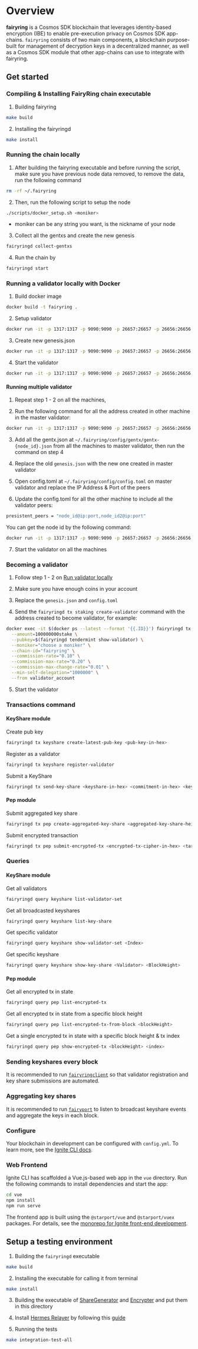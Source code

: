 # Overview

**fairyring** is a Cosmos SDK blockchain that leverages identity-based encryption (IBE) to enable pre-execution privacy on Cosmos SDK app-chains.
`fairyring` consists of two main components, a blockchain purpose-built for management of decryption keys in a decentralized manner, as well as a Cosmos SDK module that other app-chains can use to integrate with fairyring.

## Get started

### Compiling & Installing FairyRing chain executable

1. Building fairyring

```bash
make build
```

2. Installing the fairyringd

```bash
make install
```

### Running the chain locally

1. After building the fairyring executable and before running the script,
make sure you have previous node data removed, to remove the data, run the following command

```bash
rm -rf ~/.fairyring
```

2. Then, run the following script to setup the node

```bash
./scripts/docker_setup.sh <moniker>
```

- moniker can be any string you want, is the nickname of your node

3. Collect all the gentxs and create the new genesis

```bash
fairyringd collect-gentxs
```

4. Run the chain by

```bash
fairyringd start
```

### Running a validator locally with Docker

1. Build docker image

```bash
docker build -t fairyring .
```

2. Setup validator

```bash
docker run -it -p 1317:1317 -p 9090:9090 -p 26657:26657 -p 26656:26656 -v ~/.fairyring:/root/.fairyring fairyring scripts/docker_setup.sh <moniker>
```

3. Create new genesis.json

```bash
docker run -it -p 1317:1317 -p 9090:9090 -p 26657:26657 -p 26656:26656 -v ~/.fairyring:/root/.fairyring fairyring fairyringd collect-gentxs
```

4. Start the validator

```bash
docker run -it -p 1317:1317 -p 9090:9090 -p 26657:26657 -p 26656:26656 -v ~/.fairyring:/root/.fairyring fairyring fairyringd start
```

#### Running multiple validator

1. Repeat step 1 - 2 on all the machines,

2. Run the following command for all the address created in other machine in the master validator:

```bash
docker run -it -p 1317:1317 -p 9090:9090 -p 26657:26657 -p 26656:26656 -v ~/.fairyring:/root/.fairyring fairyring fairyringd add-genesis-account <address> 100000000stake
```

3. Add all the gentx.json at `~/.fairyring/config/gentx/gentx-{node_id}.json` from all the machines to master validator, then run the command on step 4

4. Replace the old `genesis.json` with the new one created in master validator

5. Open config.toml at `~/.fairyring/config/config.toml` on master validator and replace the IP Address & Port of the peers

6. Update the config.toml for all the other machine to include all the validator peers:

```bash
presistent_peers = "node_id@ip:port,node_id2@ip:port"
```

You can get the node id by the following command:

```bash
docker run -it -p 1317:1317 -p 9090:9090 -p 26657:26657 -p 26656:26656 -v ~/.fairyring:/root/.fairyring fairyring fairyringd tendermint show-node-id
```

7. Start the validator on all the machines

### Becoming a validator

1. Follow step 1 - 2 on [Run validator locally](#running-a-validator-locally-with-docker)

2. Make sure you have enough coins in your account

3. Replace the `genesis.json` and `config.toml`

4. Send the `fairyringd tx staking create-validator` command with the address created to become validator, for example:

```bash
docker exec -it $(docker ps --latest --format '{{.ID}}') fairyringd tx staking create-validator \
  --amount=100000000stake \
  --pubkey=$(fairyringd tendermint show-validator) \
  --moniker="choose a moniker" \
  --chain-id="fairyring" \
  --commission-rate="0.10" \
  --commission-max-rate="0.20" \
  --commission-max-change-rate="0.01" \
  --min-self-delegation="1000000" \
  --from validator_account
```

5. Start the validator

### Transactions command

#### KeyShare module

Create pub key

```bash
fairyringd tx keyshare create-latest-pub-key <pub-key-in-hex>
```

Register as a validator

```bash
fairyringd tx keyshare register-validator
```

Submit a KeyShare

```bash
fairyringd tx send-key-share <keyshare-in-hex> <commitment-in-hex> <keyshare-index> <keyshare-block-height>
```

#### Pep module

Submit aggregated key share

```bash
fairyringd tx pep create-aggregated-key-share <aggregated-key-share-height> <aggregated-key-share-in-hex> <public-key-in-hex>
```

Submit encrypted transaction

```bash
fairyringd tx pep submit-encrypted-tx <encrypted-tx-cipher-in-hex> <target-block-height>
```

### Queries

#### KeyShare module

Get all validators

```bash
fairyringd query keyshare list-validator-set
```

Get all broadcasted keyshares

```bash
fairyringd query keyshare list-key-share
```

Get specific validator

```bash
fairyringd query keyshare show-validator-set <Index>
```

Get specific keyshare

```bash
fairyringd query keyshare show-key-share <Validator> <BlockHeight>
```

#### Pep module

Get all encrypted tx in state

```bash
fairyringd query pep list-encrypted-tx
```

Get all encrypted tx in state from a specific block height

```bash
fairyringd query pep list-encrypted-tx-from-block <blockHeight>
```

Get a single encrypted tx in state with a specific block height & tx index

```bash
fairyringd query pep show-encrypted-tx <blockHeight> <index>
```

### Sending keyshares every block

It is recommended to run [`fairyringclient`](https://github.com/FairBlock/fairyringclient) so that validator registration and key share submissions are automated.

### Aggregating key shares

It is recommended to run [`fairyport`](https://github.com/FairBlock/fairyport) to listen to broadcast keyshare events and aggregate the keys in each block.

### Configure

Your blockchain in development can be configured with `config.yml`. To learn more, see the [Ignite CLI docs](https://docs.ignite.com).

### Web Frontend

Ignite CLI has scaffolded a Vue.js-based web app in the `vue` directory. Run the following commands to install dependencies and start the app:

```bash
cd vue
npm install
npm run serve
```

The frontend app is built using the `@starport/vue` and `@starport/vuex` packages. For details, see the [monorepo for Ignite front-end development](https://github.com/ignite/web).

## Setup a testing environment

1. Building the `fairyringd` executable

```bash
make build
```

2. Installing the executable for calling it from terminal

```bash
make install
```

3. Building the executable of [ShareGenerator](https://github.com/FairBlock/ShareGenerator) and [Encrypter](https://github.com/FairBlock/encrypter) and put them in this directory

4. Install [Hermes Relayer](https://hermes.informal.systems/) by following this [guide](https://hermes.informal.systems/quick-start/installation.html)

5. Running the tests

```bash
make integration-test-all
```
